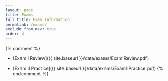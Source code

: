 ```yaml
---
layout: page
title: Exams 
full_title: Exam Information
permalink: /exams/
exclude_from_nav: true 
order: 4
---
```


{% comment %}
* [Exam I Review]({{ site.baseurl }}/data/exams/ExamIReview.pdf)


* [Exam II Practice]({{ site.baseurl }}/data/exams/ExamIIPractice.pdf)
{% endcomment %}
